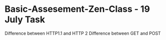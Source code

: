 # Basic-Assesement-Zen-Class - 19 July Task
Difference between HTTP1.1 and HTTP 2
Difference between GET and POST
